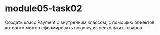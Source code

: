 # module05-task02
Создать класс Payment с внутренним классом,   с помощью объектов которого можно сформировать покупку из нескольких товаров
